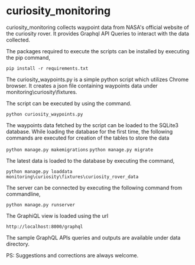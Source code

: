 # curiosity_monitoring

curiosity_monitoring collects waypoint data from NASA's official website of the curiosity rover.
It provides Graphql API Queries to interact with the data collected.

The packages required to execute the scripts can be installed  by executing the pip command,

`pip install -r requirements.txt`

The curiosity_waypoints.py is a simple python script which utilizes Chrome browser.
It creates a json file containing waypoints data under monitoring\curiosity\fixtures.

The script can be executed by using the command.

`python curiosity_waypoints.py`

The waypoints data fetched by the script can be loaded to the SQLite3 database.
While loading the database for the first time, the following commands are executed for creation of the tables to store the data

`python manage.py makemigrations`
`python manage.py migrate`

The latest data is loaded to the database by executing the command,

`python manage.py loaddata monitoring\curiosity\fixtures\curiosity_rover_data`

The server can be connected by executing the following command from commandline,

`python manage.py runserver`

The GraphiQL view is loaded using the url

`http://localhost:8000/graphql`

The sample GraphQL APIs queries and outputs are available under data directory.

PS: Suggestions and corrections are always welcome.